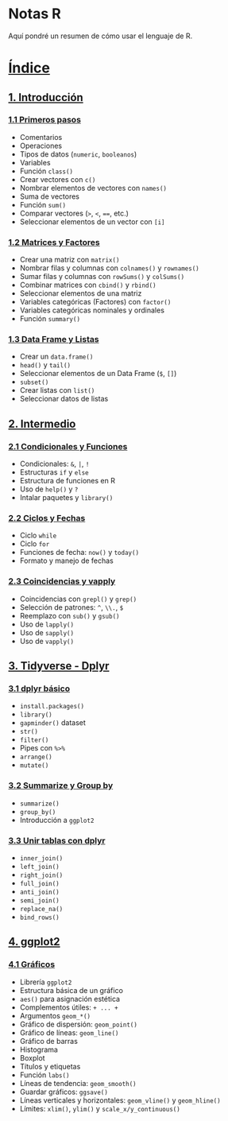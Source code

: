 # Notas R

Aquí pondré un resumen de cómo usar el lenguaje de R.

# [Índice](https://github.com/Brandon-Bernal-A/R/blob/main/README.md#%C3%ADndice)

## [1. Introducción](Introduccion)

### [1.1 Primeros pasos](Introduccion/Primeros_Pasos.ipynb)

- Comentarios
- Operaciones
- Tipos de datos (`numeric`, `booleanos`)
- Variables
- Función `class()`
- Crear vectores con `c()`
- Nombrar elementos de vectores con `names()`
- Suma de vectores
- Función `sum()`
- Comparar vectores (`>`, `<`, `==`, etc.)
- Seleccionar elementos de un vector con `[i]`

### [1.2 Matrices y Factores](Introduccion/Matrices_y_Factores.ipynb)

- Crear una matriz con `matrix()`
- Nombrar filas y columnas con `colnames()` y `rownames()`
- Sumar filas y columnas con `rowSums()` y `colSums()`
- Combinar matrices con `cbind()` y `rbind()`
- Seleccionar elementos de una matriz
- Variables categóricas (Factores) con `factor()`
- Variables categóricas nominales y ordinales
- Función `summary()`

### [1.3 Data Frame y Listas](Introduccion/Data_Frame_y_Listas.ipynb)

- Crear un `data.frame()`
- `head()` y `tail()`
- Seleccionar elementos de un Data Frame (`$`, `[]`)
- `subset()`
- Crear listas con `list()`
- Seleccionar datos de listas

## [2. Intermedio](Intermedio)

### [2.1 Condicionales y Funciones](Intermedio/Condicionales_y_Funciones.ipynb)

- Condicionales: `&`, `|`, `!`
- Estructuras `if` y `else`
- Estructura de funciones en R
- Uso de `help()` y `?`
- Intalar paquetes y `library()`

### [2.2 Ciclos y Fechas](Intermedio/Ciclos_y_Fechas.ipynb)

- Ciclo `while`
- Ciclo `for`
- Funciones de fecha: `now()` y `today()`
- Formato y manejo de fechas

### [2.3 Coincidencias y vapply](Intermedio/Coincidencias_y_sapply.ipynb)

- Coincidencias con `grepl()` y `grep()`
- Selección de patrones: `^`, `\\.`, `$`
- Reemplazo con `sub()` y `gsub()`
- Uso de `lapply()`
- Uso de `sapply()`
- Uso de `vapply()`

## [3. Tidyverse - Dplyr](Tidyverse)

### [3.1 dplyr básico](Tidyverse/dplyr_basico.ipynb)

- `install.packages()`
- `library()`
- `gapminder()` dataset
- `str()`
- `filter()`
- Pipes con `%>%`
- `arrange()`
- `mutate()`

### [3.2 Summarize y Group by](Tidyverse/Summarize_y_Group_by.ipynb)

- `summarize()`
- `group_by()`
- Introducción a `ggplot2`

### [3.3 Unir tablas con dplyr](Tidyverse/Unir_tablas_con_dplyr.ipynb)

- `inner_join()`
- `left_join()`
- `right_join()`
- `full_join()`
- `anti_join()`
- `semi_join()`
- `replace_na()`
- `bind_rows()`

## [4. ggplot2](ggplot2)

### [4.1 Gráficos](ggplot2/Visualización.ipynb)

- Librería `ggplot2`
- Estructura básica de un gráfico
- `aes()` para asignación estética
- Complementos útiles: `+ ... +`
- Argumentos `geom_*()`
- Gráfico de dispersión: `geom_point()`
- Gráfico de líneas: `geom_line()`
- Gráfico de barras
- Histograma
- Boxplot
- Títulos y etiquetas
- Función `labs()`
- Líneas de tendencia: `geom_smooth()`
- Guardar gráficos: `ggsave()`
- Líneas verticales y horizontales: `geom_vline()` y `geom_hline()`
- Límites: `xlim()`, `ylim()` y `scale_x/y_continuous()`
